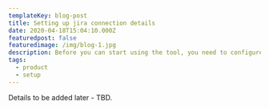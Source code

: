 ```yaml
---
templateKey: blog-post
title: Setting up jira connection details
date: 2020-04-18T15:04:10.000Z
featuredpost: false
featuredimage: /img/blog-1.jpg
description: Before you can start using the tool, you need to configure the jira connection details.
tags:
  - product
  - setup
---
```

Details to be added later - TBD.
